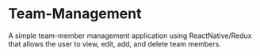 # Team-Management
A simple team-member management application using ReactNative/Redux that allows the user  to view, edit, add, and delete team members.
